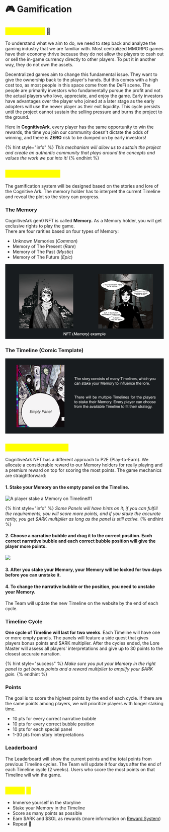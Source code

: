 # 🎮 Gamification

## <mark style="color:yellow;">Introduction</mark> 👋

To understand what we aim to do, we need to step back and analyze the gaming industry that we are familiar with. Most centralized MMORPG games have their economy thrive because they do not allow the players to cash out or sell the in-game currency directly to other players. To put it in another way, they do not own the assets.&#x20;

Decentralized games aim to change this fundamental issue. They want to give the ownership back to the player's hands. But this comes with a high cost too, as most people in this space come from the DeFi scene. The people are primarily investors who fundamentally pursue the profit and not the actual players who love, appreciate, and enjoy the game. Early investors have advantages over the player who joined at a later stage as the early adopters will use the newer player as their exit liquidity. This cycle persists until the project cannot sustain the selling pressure and burns the project to the ground.&#x20;

Here in **CognitiveArk**, every player has the same opportunity to win the rewards, the time you join our community doesn't dictate the odds of winning, and there is **ZERO** risk to be dumped on by early investors!

{% hint style="info" %}
_This mechanism will allow us to sustain the project and create an authentic community that plays around the concepts and values the work we put into it!_
{% endhint %}

## <mark style="color:yellow;">Getting Started 🧭</mark>

The gamification system will be designed based on the stories and lore of the Cognitive Ark. The memory holder has to interpret the current Timeline and reveal the plot so the story can progress.

### The Memory

CognitiveArk gen0 NFT is called **Memory.** As a Memory holder, you will get exclusive rights to play the game. \
There are four rarities based on four types of Memory:

* Unknown Memories (_Common_)
* Memory of The Present (_Rare_)
* Memory of The Past (_Mystic_)
* Memory of The Future (_Epic_)

![](../.gitbook/assets/Memory.png)

### The Timeline (Comic Template)

![not the actual Timeline](../.gitbook/assets/Timeline.png)

## <mark style="color:yellow;">Game Mechanics ⚙️</mark>

CognitiveArk NFT has a different approach to P2E (Play-to-Earn). We allocate a considerable reward to our Memory holders for really playing and a premium reward on top for scoring the most points. The game mechanics are straightforward:

#### 1. Stake your Memory on the empty panel on the Timeline.&#x20;

![A player stake a  Memory on Timeline#1](<../.gitbook/assets/Gamification - Frame 1 (1).gif>)

{% hint style="info" %}
_Some Panels will have hints on it; if you can fulfill the requirements, you will score more points, and if you stake the accurate rarity, you get $ARK multiplier as long as the panel is still active._
{% endhint %}

#### 2. Choose a narrative bubble and drag it to the correct position. Each correct narrative bubble and each correct bubble position will give the player more points.

![](<../.gitbook/assets/Gamification - Frame 1 (3).gif>)

#### 3. After you stake your Memory, your Memory will be locked for two days before you can unstake it.

#### 4. To change the narrative bubble or the position, you need to unstake your Memory.

The Team will update the new Timeline on the website by the end of each cycle.

### Timeline Cycle

**One cycle of Timeline will last for two weeks**. Each Timeline will have one or more empty panels. The panels will feature a side quest that gives players bonus points and $ARK multiplier. After the cycles ended, the Lore Master will assess all players' interpretations and give up to 30 points to the closest accurate narration.

{% hint style="success" %}
_Make sure you put your Memory in the right panel to get bonus points and a reward multiplier to amplify your $ARK gain._
{% endhint %}

### Points

The goal is to score the highest points by the end of each cycle. If there are the same points among players, we will prioritize players with longer staking time.

* 10 pts for every correct narrative bubble
* 10 pts for every correct bubble position
* 10 pts for  each special panel
* 1-30 pts from story interpretations

### Leaderboard

The Leaderboard will show the current points and the total points from previous Timeline cycles. The Team will update it four days after the end of each Timeline cycle (2 weeks). Users who score the most points on that Timeline will win the game.

## <mark style="color:yellow;">**TL;DR**</mark> <mark style="color:yellow;"></mark><mark style="color:yellow;">🐌</mark>

* Immerse yourself in the storyline
* Stake your Memory in the Timeline
* Score as many points as possible
* Earn $ARK and $SOL as rewards (more information on [Reward System](reward-system.md#1.-reward-pool))
* Repeat 🔁
